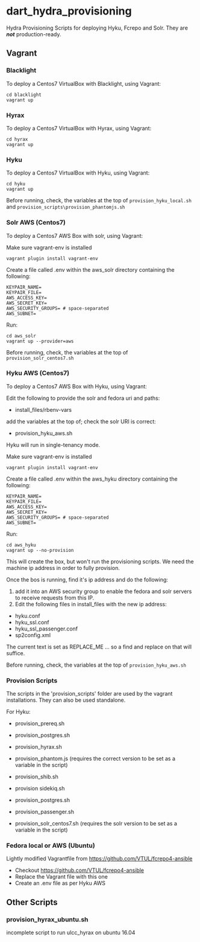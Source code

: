 # dart_hydra_provisioning
Hydra Provisioning Scripts for deploying Hyku, Fcrepo and Solr. They are  **_not_** production-ready.

## Vagrant

### Blacklight

To deploy a Centos7 VirtualBox with Blacklight, using Vagrant:

```
cd blacklight
vagrant up
```

### Hyrax

To deploy a Centos7 VirtualBox with Hyrax, using Vagrant:

```
cd hyrax
vagrant up
```

### Hyku

To deploy a Centos7 VirtualBox with Hyku, using Vagrant:

```
cd hyku
vagrant up
```

Before running, check, the variables at the top of `provision_hyku_local.sh` and `provision_scripts\provision_phantomjs.sh`

### Solr AWS (Centos7)

To deploy a Centos7 AWS Box with solr, using Vagrant:

Make sure vagrant-env is installed

```
vagrant plugin install vagrant-env
```

Create a file called .env within the aws_solr directory containing the following:

```
KEYPAIR_NAME=
KEYPAIR_FILE=
AWS_ACCESS_KEY=
AWS_SECRET_KEY=
AWS_SECURITY_GROUPS= # space-separated
AWS_SUBNET=
```

Run:

```
cd aws_solr
vagrant up --provider=aws
```

Before running, check, the variables at the top of `provision_solr_centos7.sh`

### Hyku AWS (Centos7)

To deploy a Centos7 AWS Box with Hyku, using Vagrant:

Edit the following to provide the solr and fedora uri and paths:

* install_files/rbenv-vars

add the variables at the top of; check the solr URI is correct:

* provision_hyku_aws.sh

Hyku will run in single-tenancy mode.

Make sure vagrant-env is installed

```
vagrant plugin install vagrant-env
```

Create a file called .env within the aws_hyku directory containing the following:

```
KEYPAIR_NAME=
KEYPAIR_FILE=
AWS_ACCESS_KEY=
AWS_SECRET_KEY=
AWS_SECURITY_GROUPS= # space-separated
AWS_SUBNET=
```

Run:

```
cd aws_hyku
vagrant up --no-provision
```

This will create the box, but won't run the provisioning scripts. We need the machine ip address in order to fully provision.

Once the bos is running, find it's ip address and do the following:

1. add it into an AWS security group to enable the fedora and solr servers to receive requests from this IP.
2. Edit the following files in install_files with the new ip address:

* hyku.conf
* hyku_ssl.conf
* hyku_ssl_passenger.conf
* sp2config.xml

The current text is set as REPLACE_ME ... so a find and replace on that will suffice.

Before running, check, the variables at the top of `provision_hyku_aws.sh`

### Provision Scripts

The scripts in the 'provision_scripts' folder are used by the vagrant installations. They can also be used standalone.

For Hyku:

* provision_prereq.sh
* provision_postgres.sh
* provision_hyrax.sh
* provision_phantom.js (requires the correct version to be set as a variable in the script)
* provision_shib.sh
* provision sidekiq.sh
* provision_postgres.sh
* provision_passenger.sh

* provision_solr_centos7.sh (requires the solr version to be set as a variable in the script)


### Fedora local or AWS (Ubuntu)

Lightly modified Vagrantfile from https://github.com/VTUL/fcrepo4-ansible

* Checkout https://github.com/VTUL/fcrepo4-ansible
* Replace the Vagrant file with this one
* Create an .env file as per Hyku AWS

## Other Scripts

### provision_hyrax_ubuntu.sh 

incomplete script to run ulcc_hyrax on ubuntu 16.04

